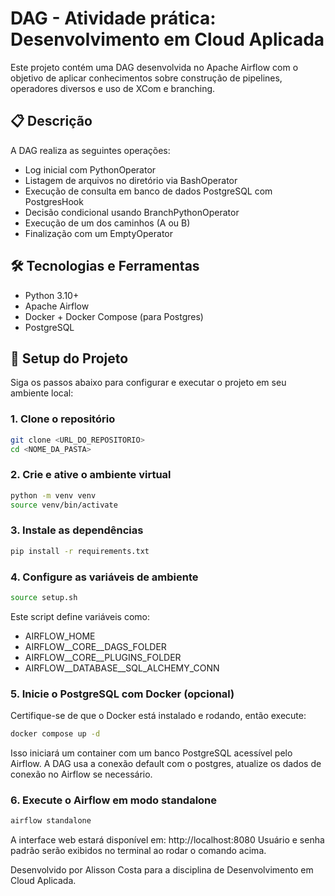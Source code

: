# DAG - Atividade prática: Desenvolvimento em Cloud Aplicada

Este projeto contém uma DAG desenvolvida no Apache Airflow com o objetivo de aplicar conhecimentos sobre construção de pipelines, operadores diversos e uso de XCom e branching.

## 📋 Descrição

A DAG realiza as seguintes operações:

- Log inicial com PythonOperator
- Listagem de arquivos no diretório via BashOperator
- Execução de consulta em banco de dados PostgreSQL com PostgresHook
- Decisão condicional usando BranchPythonOperator
- Execução de um dos caminhos (A ou B)
- Finalização com um EmptyOperator

## 🛠️ Tecnologias e Ferramentas

- Python 3.10+
- Apache Airflow
- Docker + Docker Compose (para Postgres)
- PostgreSQL

## 🚀 Setup do Projeto

Siga os passos abaixo para configurar e executar o projeto em seu ambiente local:

### 1. Clone o repositório

```bash
git clone <URL_DO_REPOSITORIO>
cd <NOME_DA_PASTA>
```

### 2. Crie e ative o ambiente virtual

```bash
python -m venv venv
source venv/bin/activate
```

### 3. Instale as dependências
```bash
pip install -r requirements.txt

```


### 4. Configure as variáveis de ambiente
```bash
source setup.sh

```

Este script define variáveis como:

- AIRFLOW_HOME
- AIRFLOW__CORE__DAGS_FOLDER
- AIRFLOW__CORE__PLUGINS_FOLDER
- AIRFLOW__DATABASE__SQL_ALCHEMY_CONN

### 5. Inicie o PostgreSQL com Docker (opcional)

Certifique-se de que o Docker está instalado e rodando, então execute:

```bash
docker compose up -d
```

Isso iniciará um container com um banco PostgreSQL acessível pelo Airflow. A DAG usa a conexão default com o postgres, atualize os dados de conexão no Airflow se necessário.

### 6. Execute o Airflow em modo standalone

```bash
airflow standalone
```

A interface web estará disponível em: http://localhost:8080
Usuário e senha padrão serão exibidos no terminal ao rodar o comando acima.


Desenvolvido por Alisson Costa para a disciplina de Desenvolvimento em Cloud Aplicada.


